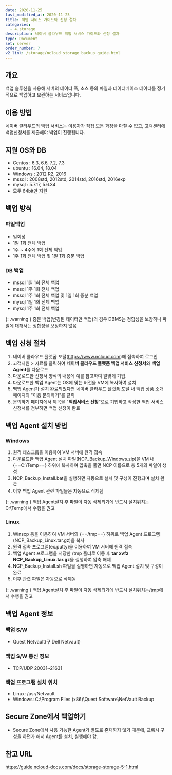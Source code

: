 ```yaml
---
date: 2020-11-25
last_modified_at: 2020-11-25
title: 백업 서비스 가이드와 신청 절차
categories:
  - 4.storage
description: 네이버 클라우드 백업 서비스 가이드와 신청 절차
type: Document
set: server
order_number: 7
v2_link: /storage/ncloud_storage_backup_guide.html
---
```


## 개요
백업 솔루션을 사용해 서버의 데이터 즉, 소스 등의 파일과 데이터베이스 데이터를 정기적으로 백업하고 보관하는 서비스입니다.

## 이용 방법
네이버 클라우드의 백업 서비스는 이용자가 직접 모든 과정을 마칠 수 없고, 고객센터에 백업신청서를 제출해야 백업이 진행됩니다.

## 지원 OS와 DB 
- Centos : 6.3, 6.6, 7.2, 7.3
- ubuntu : 16.04, 18.04
- Windows : 2012 R2, 2016
- mssql : 2008std, 2012std, 2014std, 2016std, 2016exp
- mysql : 5.7.17, 5.6.34
- 모두 64bit만 지원


## 백업 방식

### 파일백업
- 일회성
- 1일 1회 전체 백업
- 1주 ~ 4주에 1회 전체 백업
- 1주 1회 전체 백업 및 1일 1회 증분 백업

### DB 백업
- mssql 1일 1회 전체 백업
- mssql 1주 1회 전체 백업
- mssql 1주 1회 전체 백업 및 1일 1회 증분 백업
- mysql 1일 1회 전체 백업
- mysql 1주 1회 전체 백업

{: .warning }
증분 백업(변경된 데이터만 백업)의 경우 DBMS는 정합성을 보장하나 파일에 대해서는 정합성을 보장하지 않음

## 백업 신청 절차
1. 네이버 클라우드 플랫폼 포털(https://www.ncloud.com)에 접속하여 로그인
2. 고객지원 > 자료를 클릭하여 **네이버 클라우드 플랫폼 백업 서비스 신청서**와 **백업 Agent**를 다운로드
3. 다운로드한 신청서 양식의 내용에 예를 참고하여 알맞게 기입.
4. 다운로드한 백업 Agent는 OS에 맞는 버전을 VM에 복사하여 설치
5. 백업 Agent가 설치 완료되었다면 네이버 클라우드 플랫폼 포털 내 백업 상품 소개 페이지의 "이용 문의하기"를 클릭
6. 문의하기 페이지에서 제목을 "**백업서비스 신청**"으로 기입하고 작성한 백업 서비스 신청서를 첨부하면 백업 신청이 완료


## 백업 Agent 설치 방법

### Windows
1. 원격 데스크톱을 이용하여 VM 서버에 원격 접속
2. 다운로드한 백업 Agent 설치 파일(NCP_Backup_Windows.zip)을 VM 내 {==C:\Temp==} 하위에 복사하여 압축을 풀면 NCP 이름으로 총 5개의 파일이 생성
3. NCP_Backup_Install.bat을 실행하면 자동으로 설치 및 구성이 진행되며 설치 완료
4. 이후 백업 Agent 관련 파일들은 자동으로 삭제됨

{: .warning }
백업 Agent설치 후 파일이 자동 삭제되기에 반드시 설치위치는 C:\Temp에서 수행을 권고


### Linux
1. Winscp 등을 이용하여 VM 서버의 {==/tmp==} 하위로 백업 Agent 프로그램(NCP_Backup_Linux.tar.gz)을 복사
2. 원격 접속 프로그램(ex.putty)을 이용하여 VM 서버에 원격 접속
3. 백업 Agent 프로그램을 저장한 /tmp 폴더로 이동 후 **tar xvfz NCP_Backup_Linux.tar.gz**을 실행하여 압축 해제
4. NCP_Backup_Install.sh 파일을 실행하면 자동으로 백업 Agent 설치 및 구성이 완료
5. 이후 관련 파일은 자동으로 삭제됨

{: .warning }
백업 Agent설치 후 파일이 자동 삭제되기에 반드시 설치위치는/tmp에서 수행을 권고


## 백업 Agent 정보

### 백업 S/W
- Quest Netvault(구 Dell Netvault)

### 백업 S/W 통신 정보
- TCP/UDP 20031~21631

### 백업 프로그램 설치 위치
- Linux: /usr/Netvault
- Windows: C:\Program Files (x86)\Quest Software\NetVault Backup


## Secure Zone에서 백업하기
- Secure Zone에서 사용 가능한 Agent가 별도로 존재하지 않기 때문에, 프록시 구성을 하던가 해서 Agent를 설치, 실행해야 함.


## 참고 URL
<a href="https://guide.ncloud-docs.com/docs/storage-storage-5-1" target="_blank" style="word-break:break-all;">https://guide.ncloud-docs.com/docs/storage-storage-5-1.html</a>

